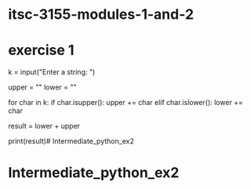 # itsc-3155-modules-1-and-2

# exercise 1
k = input("Enter a string: ")

upper = ""
lower = ""

for char in k:
    if char.isupper():
        upper += char
    elif char.islower():
        lower += char

result = lower + upper

print(result)# Intermediate_python_ex2
# Intermediate_python_ex2
